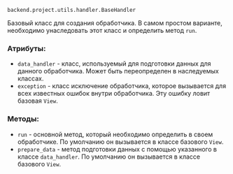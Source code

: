 `backend.project.utils.handler.BaseHandler`

Базовый класс для создания обработчика. В самом простом варианте, необходимо унаследовать этот класс и определить метод `run`.

### Атрибуты:
* `data_handler` - класс, используемый для подготовки данных для данного обработчика. Может быть переопределен в 
наследуемых классах.
* `exception` - класс исключение обработчика, которое вызывается для всех известных ошибок внутри обработчика. Эту 
  ошибку ловит базовая `View`.

### Методы:
* `run` - основной метод, который необходимо определить в своем обработчике. По умолчанию он вызывается в классе 
базового `View`.
* `prepare_data` - метод подготовки данных с помощью указанного в классе `data_handler`. По умолчанию он вызывается в 
  классе базового `View`.